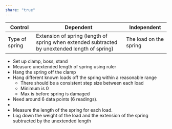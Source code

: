 ```yaml
---
share: "true"
---
```

| Control        | Dependent                                                                                      | Independent            |   
| -------------- | ---------------------------------------------------------------------------------------------- | ---------------------- |
| Type of spring | Extension of spring (length of spring when extended subtracted by unextended length of spring) | The load on the spring |      

- Set up clamp, boss, stand
- Measure unextended length of spring using ruler
- Hang the spring off the clamp
- Hang different known loads off the spring within a reasonable range
	- There should be a consistent step size between each load
	- Minimum is 0
	- Max is before spring is damaged
- Need around 6 data points (6 readings).
- 
- Measure the length of the spring for each load.
- Log down the weight of the load and the extension of the spring subtracted by the unextended length
